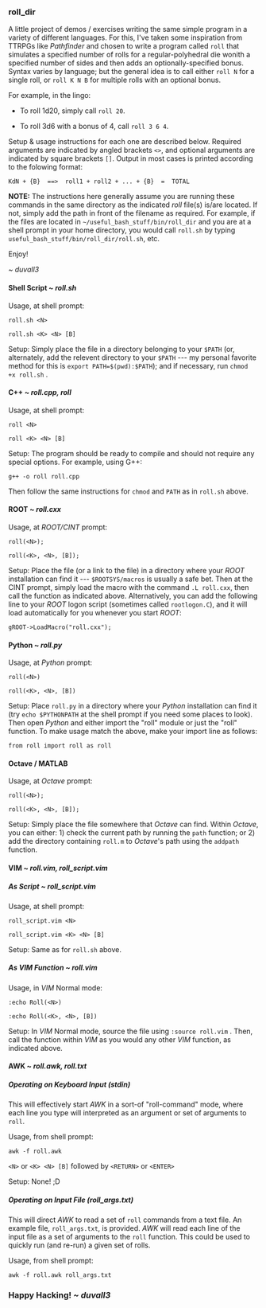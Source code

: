 ### roll_dir

A little project of demos / exercises writing the same simple program in a variety of different languages. For this, I've taken some inspiration from TTRPGs like _Pathfinder_ and chosen to write a program called `roll` that simulates a specified number of rolls for a regular-polyhedral die wonith a specified number of sides and then adds an optionally-specified bonus. Syntax varies by language; but the general idea is to call either `roll N` for a single roll, or `roll K N B` for multiple rolls with an optional bonus.

For example, in the lingo:

* To roll 1d20, simply call `roll 20`.

* To roll 3d6 with a bonus of 4, call `roll 3 6 4`.

Setup & usage instructions for each one are described below. Required arguments are indicated by angled brackets `<>`, and optional arguments are indicated by square brackets `[]`. Output in most cases is printed according to the folowing format:

`KdN + {B}  ==>  roll1 + roll2 + ... + {B}  =  TOTAL`

**NOTE:** The instructions here generally assume you are running these commands in the same directory as the indicated *roll* file(s) is/are located. If not, simply add the path in front of the filename as required. For example, if the files are located in `~/useful_bash_stuff/bin/roll_dir` and you are at a shell prompt in your home directory, you would call `roll.sh` by typing `useful_bash_stuff/bin/roll_dir/roll.sh`, etc.

Enjoy!

*\~ duvall3*


#### Shell Script \~ _roll.sh_

Usage, at shell prompt:

`roll.sh <N>`

`roll.sh <K> <N> [B]`

Setup: Simply place the file in a directory belonging to your `$PATH` (or, alternately, add the relevent directory to your `$PATH` --- my personal favorite method for this is `export PATH=$(pwd):$PATH`); and if necessary, run `chmod +x roll.sh` .


#### C++ \~ _roll.cpp, roll_

Usage, at shell prompt:

`roll <N>`

`roll <K> <N> [B]`

Setup: The program should be ready to compile and should not require any special options. For example, using G++:

`g++ -o roll roll.cpp`

Then follow the same instructions for `chmod` and `PATH` as in `roll.sh` above.

#### ROOT \~ _roll.cxx_

Usage, at *ROOT/CINT* prompt:

`roll(<N>);`

`roll(<K>, <N>, [B]);`

Setup: Place the file (or a link to the file) in a directory where your *ROOT* installation can find it --- `$ROOTSYS/macros` is usually a safe bet. Then at the CINT prompt, simply load the macro with the command `.L roll.cxx`, then call the function as indicated above. Alternatively, you can add the following line to your *ROOT* logon script (sometimes called `rootlogon.C`), and it will load automatically for you whenever you start *ROOT*:

`gROOT->LoadMacro("roll.cxx");`


#### Python \~ _roll.py_

Usage, at *Python* prompt:

`roll(<N>)`

`roll(<K>, <N>, [B])`

Setup: Place `roll.py` in a directory where your *Python* installation can find it (try `echo $PYTHONPATH` at the shell prompt if you need some places to look). Then open *Python* and either import the "roll" module or just the "roll" function. To make usage match the above, make your import line as follows:

`from roll import roll as roll`


#### Octave / MATLAB

Usage, at *Octave* prompt:

`roll(<N>);`

`roll(<K>, <N>, [B]);`

Setup: Simply place the file somewhere that *Octave* can find. Within *Octave*, you can either: 1) check the current path by running the `path` function; or 2) add the directory containing `roll.m` to *Octave*'s path using the `addpath` function.


#### VIM \~ _roll.vim, roll\_script.vim_

##### As Script \~ _roll\_script.vim_

Usage, at shell prompt:

`roll_script.vim <N>`

`roll_script.vim <K> <N> [B]`

Setup: Same as for `roll.sh` above.

##### As VIM Function \~ _roll.vim_

Usage, in *VIM* Normal mode:

`:echo Roll(<N>)`

`:echo Roll(<K>, <N>, [B])`

Setup: In *VIM* Normal mode, source the file using `:source roll.vim` . Then, call the function within *VIM* as you would any other *VIM* function, as indicated above.


#### AWK \~ _roll.awk, roll.txt_

##### Operating on Keyboard Input (*stdin*)

This will effectively start *AWK* in a sort-of "roll-command" mode, where each line you type will interpreted as an argument or set of arguments to `roll`.

Usage, from shell prompt:

`awk -f roll.awk`

`<N>` or `<K> <N> [B]` followed by `<RETURN>` or `<ENTER>`

Setup: None!    ;D

##### Operating on Input File (_roll\_args.txt_)

This will direct *AWK* to read a set of `roll` commands from a text file. An example file, `roll_args.txt`, is provided. *AWK* will read each line of the input file as a set of arguments to the `roll` function. This could be used to quickly run (and re-run) a given set of rolls.

Usage, from shell prompt:

`awk -f roll.awk roll_args.txt`


### Happy Hacking!   *\~ duvall3*
